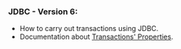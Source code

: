 ### JDBC - Version 6:
* How to carry out transactions using JDBC.
* Documentation about [Transactions' Properties](https://www.ibm.com/docs/en/cics-ts/5.4?topic=processing-acid-properties-transactions).